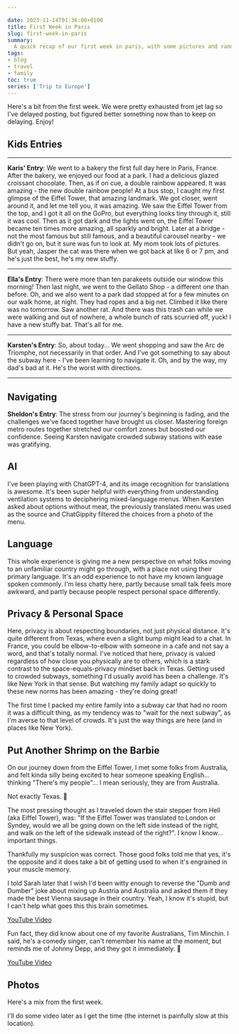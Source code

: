 ```yaml
---

date: 2023-11-14T01:36:00+0100
title: First Week in Paris
slug: first-week-in-paris
summary:
  A quick recap of our first week in paris, with some pictures and random Dumb and Dumber references.
tags:
- blog
- travel
- family
toc: true
series: ['Trip to Europe']
---
```



Here's a bit from the first week.
We were pretty exhausted from jet lag so I've delayed posting, but figured better something now than to keep on delaying.
Enjoy!

## Kids Entries

<hr/>

**Karis' Entry**: We went to a bakery the first full day here in Paris, France.
After the bakery, we enjoyed our food at a park.
I had a delicious glazed croissant chocolate.
Then, as if on cue, a double rainbow appeared.
It was amazing - the new double rainbow people!
At a bus stop, I caught my first glimpse of the Eiffel Tower, that amazing landmark.
We got closer, went around it, and let me tell you, it was amazing.
We saw the Eiffel Tower from the top, and I got it all on the GoPro, but everything looks tiny through it, still it was cool.
Then as it got dark and the lights went on, the Eiffel Tower became ten times more amazing, all sparkly and bright.
Later at a bridge - not the most famous but still famous, and a beautiful carousel nearby - we didn't go on, but it sure was fun to look at.
My mom took lots of pictures.
But yeah, Jasper the cat was there when we got back at like 6 or 7 pm, and he's just the best, he's my new stuffy.

<hr/>

**Ella's Entry**: There were more than ten parakeets outside our window this morning!
Then last night, we went to the Gellato Shop - a different one than before.
Oh, and we also went to a park dad stopped at for a few minutes on our walk home, at night.
They had ropes and a big net.
Climbed it like there was no tomorrow.
Saw another rat.
And there was this trash can while we were walking and out of nowhere, a whole bunch of rats scurried off, yuck!
I have a new stuffy bat.
That's all for me.

<hr/>

**Karsten's Entry**: So, about today... We went shopping and saw the Arc de Triomphe, not necessarily in that order.
And I've got something to say about the subway here - I've been learning to navigate it.
Oh, and by the way, my dad's bad at it.
He's the worst with directions.
<hr/>

## Navigating

**Sheldon's Entry**: The stress from our journey's beginning is fading, and the challenges we've faced together have brought us closer.
Mastering foreign metro routes together stretched our comfort zones but boosted our confidence.
Seeing Karsten navigate crowded subway stations with ease was gratifying.

## AI

I've been playing with ChatGPT-4, and its image recognition for translations is awesome.
It's been super helpful with everything from understanding ventilation systems to deciphering mixed-language menus.
When Karsten asked about options without meat, the previously translated menu was used as the source and ChatGippity filtered the choices from a photo of the menu.

## Language

This whole experience is giving me a new perspective on what folks moving to an unfamiliar country might go through, with a place not using their primary language.
It's an odd experience to not have my known language spoken commonly.
I'm less chatty here, partly because small talk feels more awkward, and partly because people respect personal space differently.

## Privacy & Personal Space

Here, privacy is about respecting boundaries, not just physical distance.
It's quite different from Texas, where even a slight bump might lead to a chat.
In France, you could be elbow-to-elbow with someone in a cafe and not say a word, and that's totally normal.
I've noticed that here, privacy is valued regardless of how close you physically are to others, which is a stark contrast to the space-equals-privacy mindset back in Texas.
Getting used to crowded subways, something I'd usually avoid has been a challenge.
It's like New York in that sense.
But watching my family adapt so quickly to these new norms has been amazing - they're doing great!

The first time I packed my entire family into a subway car that had no room it was a difficult thing, as my tendency was to "wait for the next subway", as I'm averse to that level of crowds.
It's just the way things are here (and in places like New York).

## Put Another Shrimp on the Barbie

On our journey down from the Eiffel Tower, I met some folks from Australia, and felt kinda silly being excited to hear someone speaking English... thinking "There's my people"... I mean seriously, they are from Australia.

Not exactly Texas. 🤣

The most pressing thought as I traveled down the stair stepper from Hell (aka Eiffel Tower), was: "If the Eiffel Tower was translated to London or Syndey, would we all be going down on the left side instead of the right, and walk on the left of the sidewalk instead of the right?".
I know I know... important things.

Thankfully my suspicion was correct.
Those good folks told me that yes, it's the opposite and it does take a bit of getting used to when it's engrained in your muscle memory.

I told Sarah later that I wish I'd been witty enough to reverse the "Dumb and Dumber" joke about mixing up Austria and Australia and asked them if they made the best Vienna sausage in their country.
Yeah, I know it's stupid, but I can't help what goes this this brain sometimes.

[YouTube Video](https://youtube.com/watch?v="2hOLm_k6eCs" )

Fun fact, they did know about one of my favorite Australians, Tim Minchin.
I said, he's a comedy singer, can't remember his name at the moment, but reminds me of Johnny Depp, and they got it immediately. 🤣

[YouTube Video](https://youtube.com/watch?v="5Ju8Wxmrk3s" )

## Photos

Here's a mix from the first week.

I'll do some video later as I get the time (the internet is painfully slow at this location).


